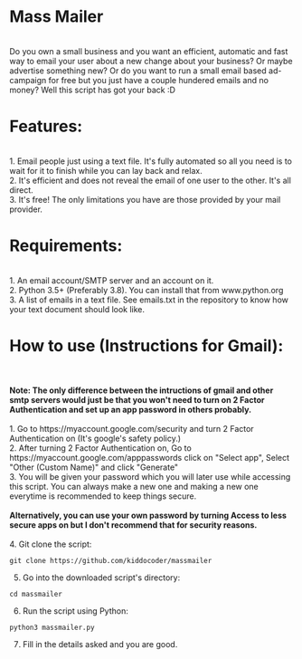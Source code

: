 <h1>Mass Mailer</h1><br>
Do you own a small business and you want an efficient, automatic and fast way to email your user about a new change about your business? Or maybe advertise something new?
Or do you want to run a small email based ad-campaign for free but you just have a couple hundered emails and no money?
Well this script has got your back :D
<br>
<h1>Features:</h1><br>
1. Email people just using a text file. It's fully automated so all you need is to wait for it to finish while you can lay back and relax.<br>
2. It's efficient and does not reveal the email of one user to the other. It's all direct.<br>
3. It's free! The only limitations you have are those provided by your mail provider.<br>

<h1>Requirements:</h1><br>
1. An email account/SMTP server and an account on it.<br>
2. Python 3.5+ (Preferably 3.8). You can install that from www.python.org<br>
3. A list of emails in a text file. See emails.txt in the repository to know how your text document should look like.<br>

<h1>How to use (Instructions for Gmail):</h1><br>
<br>
<b>Note: The only difference between the intructions of gmail and other smtp servers would just be that you won't need to turn on 2 Factor Authentication and set up an app password in others probably.</b><br><br>
1. Go to https://myaccount.google.com/security and turn 2 Factor Authentication on (It's google's safety policy.)<br>
2. After turning 2 Factor Authentication on, Go to https://myaccount.google.com/apppasswords click on "Select app", Select "Other (Custom Name)" and click "Generate"<br>
3. You will be given your password which you will later use while accessing this script. You can always make a new one and making a new one everytime is recommended to keep things secure.<br><br><b>Alternatively, you can use your own password by turning Access to less secure apps on but I don't recommend that for security reasons.</b><br><br>
4. Git clone the script:




```
git clone https://github.com/kiddocoder/massmailer
```




5. Go into the downloaded script's directory:




```
cd massmailer
```




6. Run the script using Python:




```
python3 massmailer.py
```





7. Fill in the details asked and you are good.<br>




